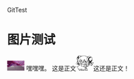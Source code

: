 ﻿GitTest
# 图片测试  
<img src="doc/test.png" height="8%" width="8%"></img>
嘿嘿嘿。
这是正文<img src="doc/emoji/01.png" height="8%" width="8%"></img>这还是正文！
